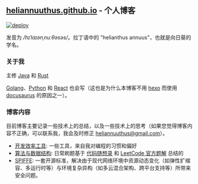 ## [heliannuuthus.github.io](https://heliannuuthus.github.io) - 个人博客

[![deploy](https://github.com/heliannuuthus/heliannuuthus.github.io/actions/workflows/deploy.yml/badge.svg?branch=master)](https://github.com/heliannuuthus/heliannuuthus.github.io/actions/workflows/deploy.yml)

发音为 _/hɪˈlaɪənˌnuːθəsəs/_。拉丁语中的 "helianthus annuus"，也就是向日葵的学名。

### 关于我

主修 [Java](https://www.java.com/) 和 [Rust](https://www.rust-lang.org/)

[Golang](https://golang.org/)、[Python](https://www.python.org/) 和 [React](https://react.dev/) 也会写（这也是为什么本博客不用 [hexo](https://hexo.io/) 而使用 [docusaurus](https://docusaurus.io/) 的原因之一）。

### 博客内容

目前博客主要记录一些技术上的总结，以及一些技术上的思考（如果您觉得博客内容不正确，可以联系我，我会及时修正 heliannuuthus@gmail.com）。

- [开发效率工具](https://heliannuuthus.github.io/development-tools): 一些工具，来自我对编程的习惯和偏好
- [算法与数据结构](https://heliannuuthus.github.io/algorithm-datastructure): 日常刷题基于 [代码随想录](https://programmercarl.com/) 和 [LeetCode 官方题解](https://leetcode.cn/problemset/all/) 总结的
- [SPIFFE](https://heliannuuthus.github.io/spiffe): 一套开源标准，解决由于现代网络环境中资源动态变化（如弹性扩缩容、多运行时等）与环境复杂异构（如多云混合架构、跨平台支持等）所带来安全问题。
